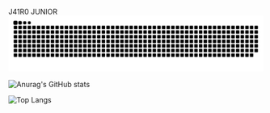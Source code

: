 J41R0 JUNIOR
 ![Snake animation](https://github.com/ellen2121/ellen2121/blob/output/github-contribution-grid-snake.svg)

![Anurag's GitHub stats](https://github-readme-stats.vercel.app/api?username=Lucas-P0ntes&show_icons=true&theme=tokyonight)

![Top Langs](https://github-readme-stats.vercel.app/api/top-langs/?username=Lucas-P0ntes&layout=compact&theme=tokyonight)


